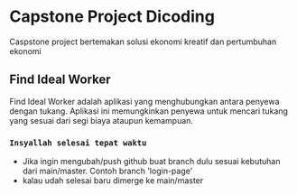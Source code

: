 # Capstone Project Dicoding

Caspstone project bertemakan solusi ekonomi kreatif dan pertumbuhan ekonomi

## Find Ideal Worker

Find Ideal Worker adalah aplikasi yang menghubungkan antara penyewa dengan tukang. Aplikasi ini memungkinkan penyewa untuk mencari tukang yang sesuai dari segi biaya ataupun kemampuan.

### `Insyallah selesai tepat waktu`
- Jika ingin mengubah/push github buat branch dulu sesuai kebutuhan dari main/master. Contoh branch 'login-page' 
- kalau udah selesai baru dimerge ke main/master
